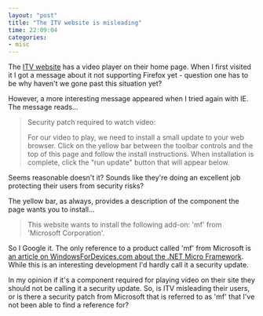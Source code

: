 ```yaml
---
layout: "post"
title: "The ITV website is misleading"
time: 22:09:04
categories: 
- misc
---
```

The <a href="http://www.itv.com/" title="ITV">ITV website</a> has a video player on their home page. When I first visited it I got a message about it not supporting Firefox yet - question one has to be why haven't we gone past this situation yet?

However, a more interesting message appeared when I tried again with IE. The message reads...
<blockquote>Security patch required to watch video:

For our video to play, we need to install a small update to your web browser. Click on the yellow bar between the toolbar controls and the top of this page and follow the install instructions. When installation is complete, click the "run update" button that will appear below.</blockquote>
Seems reasonable doesn't it? Sounds like they're doing an excellent job protecting their users from security risks?

The yellow bar, as always, provides a description of the component the page wants you to install...
<blockquote>This website wants to install the following add-on: 'mf' from 'Microsoft Corporation'.</blockquote>
So I Google it. The only reference to a product called 'mf' from Microsoft is <a href="http://www.windowsfordevices.com/news/NS8917151086.html" title="Article on the .NET MF">an article on WindowsForDevices.com about the .NET Micro Framework</a>. While this is an interesting development I'd hardly call it a security update.

In my opinion if it's a component required for playing video on their site they should not be calling it a security update. So, is ITV misleading their users, or is there a security patch from Microsoft that is referred to as 'mf' that I've not been able to find a reference for?